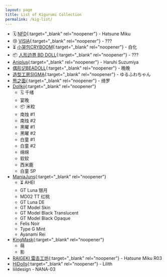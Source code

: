 ```yaml
---
layout: page
title: List of Kigurumi Collection
permalink: /kig-list/
---
```


- 🗓️ [NFD](https://twitter.com/NewfacedolL){:target="_blank" rel="noopener"} - <span class="hidden-text">Hatsune Miku<span>
- 😢 [VISIA](https://space.bilibili.com/601248010){:target="_blank" rel="noopener"} - <span class="hidden-text">???<span>
- ⏳ [小哭包CRYBOOM](https://www.xiaohongshu.com/user/profile/6119a23a000000000100084f){:target="_blank" rel="noopener"} - <span class="hidden-text">白化<span>
- 📦 [人形边界 BD DOLL](https://m.weibo.cn/u/5215795871){:target="_blank" rel="noopener"} - <span class="hidden-text">???<span>
- [Aniplus](https://twitter.com/KFY_Aniplus){:target="_blank" rel="noopener"} - Haruhi Suzumiya
- [偶形记BEADOLL](https://weibo.com/u/7734682449){:target="_blank" rel="noopener"} - 晚晚
- [造型工房SIGMA](https://www.buildupstudiosigma.com){:target="_blank" rel="noopener"} - ゆるふわちゃん
- [熊之面](https://weibo.com/u/6450364112){:target="_blank" rel="noopener"} - 绮罗
- [Dollkii](https://weibo.com/u/6727163726){:target="_blank" rel="noopener"}
	- 🗓️ <span class="hidden-text">千绪<span>
	- 宴晚
	- 📦 <span class="hidden-text">米粒<span>
	- 南烛 #1
	- 南烛 #2
	- 黑曜 #1
	- 黑曜 #2
	- 白童 #1
	- 白童 #2
	- 绵绵
	- 软软
	- 西米鹿
	- 白童 SP
- [ManiaJuns](https://twitter.com/maniajuns){:target="_blank" rel="noopener"}
	- ⏳ <span class="hidden-text">AHEI<span>
	- GT Luna 银月
	- MD02 TT 红桃
	- GT Luna DE
	- GT Model Skin
	- GT Model Black Translucent
	- GT Model Black Opaque
	- Felis Noir
	- Type G Mint
	- Ayanami Rei
- [KingMask](https://twitter.com/KingMask_studio){:target="_blank" rel="noopener"}
	- 萌
	- 影
- [RAIGEKI 雷击工坊](https://weibo.com/n/RAIGEKI-偽){:target="_blank" rel="noopener"} - Hatsune Miku R03
- [HiDolls](https://twitter.com/HiDolls_mm){:target="_blank" rel="noopener"} - Lilith
- liildesign - NANA-03